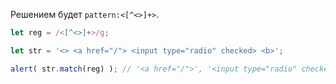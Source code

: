 
Решением будет `pattern:<[^<>]+>`.

```js run
let reg = /<[^<>]+>/g;

let str = '<> <a href="/"> <input type="radio" checked> <b>';

alert( str.match(reg) ); // '<a href="/">', '<input type="radio" checked>', '<b>'
```
